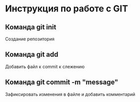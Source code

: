 # Инструкция по работе с GIT
 ## Команда git init
Создание репозитория

## Команда git add
Добавить файл к commit к слежению

## Команда git commit -m "message"
Зафиксировать изменения в файле и добавить комментарий
